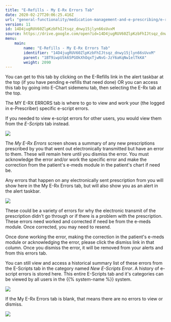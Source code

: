 ```yaml
---
title: "E-Refills - My E-Rx Errors Tab"
date: 2020-02-27T20:06:25.416Z
url: "general-functionality/medication-management-and-e-prescribing/e-refills-my-e-rx-errors-tab.html"
version: 11
id: 14D4jugRUV60ZlpKzbFhIJtsqz_dnwy15jlyn66sUvxM
source: https://drive.google.com/open?id=14D4jugRUV60ZlpKzbFhIJtsqz_dnwy15jlyn66sUvxM
menu:
    main:
        name: "E-Refills - My E-Rx Errors Tab"
        identifier: "14D4jugRUV60ZlpKzbFhIJtsqz_dnwy15jlyn66sUvxM"
        parent: "1BT9iwpUSk65PGOkXhOqxTjwNvG-JzY6aKqNw1elTkKA"
        weight: 2090
---
```

You can get to this tab by clicking on the E-Refills link in the alert taskbar at the top (if you have pending e-refills that need done) OR you can access this tab by going into E-Chart sidemenu tab, then selecting the E-Rx tab at the top.

The MY E-RX ERRORS tab is where to go to view and work your (the logged in e-Prescriber) specific e-script errors.

If you needed to view e-script errors for other users, you would view them from the *E-Scripts* tab instead.

![](../../external_files/ab62bfb3ebf4a457e32b26d934aa9219.png)

The *My E-Rx Errors* screen shows a summary of any new prescriptions prescribed by you that went out electronically transmitted but have an error to them. These will remain here until you dismiss the error. You must acknowledge the error and/or work the specific error and make the correction from the patient's e-meds module in the patient's chart if need be.

Any errors that happen on any electronically sent prescription from you will show here in the My E-Rx Errors tab, but will also show you as an alert in the alert taskbar.

![](../../external_files/ab62bfb3ebf4a457e32b26d934aa9219.png)

These could be a variety of errors for why the electronic transmit of the prescription didn't go through or if there is a problem with the prescription. These errors need worked and corrected if need be from the e-meds module. Once corrected, you may need to resend.

Once done working the error, making the correction in the patient's e-meds module or acknowledging the error, please click the dismiss link in that column. Once you dismiss the error, it will be removed from your alerts and from this errors tab.

You can still view and access a historical summary list of these errors from the E-Scripts tab in the category named *New E-Scripts Error*. A history of e-script errors is stored here. This entire E-Scripts tab and it's categories can be viewed by all users in the {{% system-name %}} system.

![](../../external_files/74f240d62470324e3bc1adb026235e19.png)

If the My E-Rx Errors tab is blank, that means there are no errors to view or dismiss.

![](../../external_files/5a2c7408e96f3fda669d3c69d9831157.png)

